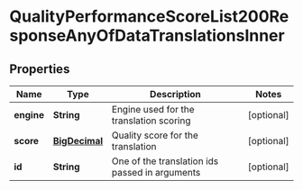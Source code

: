 

# QualityPerformanceScoreList200ResponseAnyOfDataTranslationsInner

## Properties

Name | Type | Description | Notes
------------ | ------------- | ------------- | -------------
**engine** | **String** | Engine used for the translation scoring |  [optional]
**score** | [**BigDecimal**](BigDecimal.md) | Quality score for the translation |  [optional]
**id** | **String** | One of the translation ids passed in arguments |  [optional]



